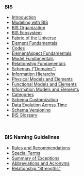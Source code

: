 ### BIS

- [Introduction](./index.md)
- [Modeling with BIS](./intro/modeling-with-bis.md)
- [BIS Organization](./intro/bis-organization.md)
- [BIS Ecosystem](./intro/bis-ecosystem.md)
- [Fabric of the Universe](./intro/fabric-of-the-universe.md)
- [Element Fundamentals](./intro/element-fundamentals.md)
- [Codes](./intro/codes.md)
- [ElementAspect Fundamentals](./intro/elementaspect-fundamentals.md)
- [Model Fundamentals](./intro/model-fundamentals.md)
- [Relationship Fundamentals](./intro/relationship-fundamentals.md)
- [Schemas (“Domains”)](./intro/schemas-domains.md)
- [Information Hierarchy](./intro/information-hierarchy.md)
- [Physical Models and Elements](./intro/physical-models-and-elements.md)
- [Functional Models and Elements](./intro/functional-models-and-elements.md)
- [Information Models and Elements](./intro/information-models-and-elements.md)
- [Categories](./intro/categories.md)
- [Schema Customization](./intro/schema-customization.md)
- [Data Evolution Across Time](./intro/appendix-a-data-evolution-across-time.md)
- [Schema Versioning](./intro/schema-versioning-and-generations.md)
- [BIS Glossary](./intro/glossary.md)

<!-- TODO: The following are not linked in...?
./domains/*
./intro/analysis-models-and-elements.md
./intro/appendix-c-bis-domain-design-fundamentals.md
./intro/bis-schema-validation.md
./intro/documents.md
./intro/dynamic-data.md
./intro/forms-profiles-and-features.md
./intro/functional-models-and-elements.md
./intro/information-models-and-elements.md
./intro/mixins.md
./intro/requirements.md
./intro/types-instances-and-catalogs.md
./intro/units.md
-->

&nbsp;

### BIS Naming Guidelines

- [Rules and Recommendations](./naming-guidelines/rules-and-recommendations.md)
- [Special Terms](./naming-guidelines/special-terms.md)
- [Summary of Exceptions](./naming-guidelines/summary-of-exceptions.md)
- [Abbreviations and Acronyms](./naming-guidelines/standard-abbreviations-and-acronyms.md)
- [Relationship “Strengths”](./naming-guidelines/standard-relationship-strengths-names.md)
